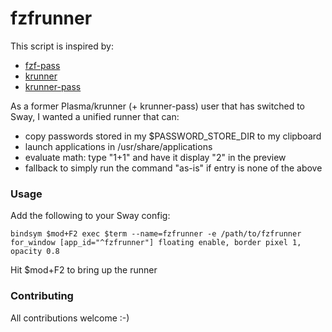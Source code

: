 # fzfrunner

This script is inspired by:
- [fzf-pass](https://git.reekynet.com/ReekyMarko/fzf-pass)
- [krunner](https://userbase.kde.org/Plasma/Krunner)
- [krunner-pass](https://github.com/akermu/krunner-pass)

As a former Plasma/krunner (+ krunner-pass) user that has switched to Sway,
I wanted a unified runner that can:

- copy passwords stored in my $PASSWORD_STORE_DIR to my clipboard
- launch applications in /usr/share/applications
- evaluate math: type "1+1" and have it display "2" in the preview
- fallback to simply run the command "as-is" if entry is none of the above

### Usage

Add the following to your Sway config:

```
bindsym $mod+F2 exec $term --name=fzfrunner -e /path/to/fzfrunner
for_window [app_id="^fzfrunner"] floating enable, border pixel 1, opacity 0.8
```

Hit $mod+F2 to bring up the runner

### Contributing

All contributions welcome :-)
